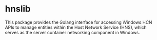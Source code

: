 # hnslib
This package provides the Golang interface for accessing Windows HCN APIs to manage entities within the Host Network Service (HNS), which serves as the server container networking component in Windows.

